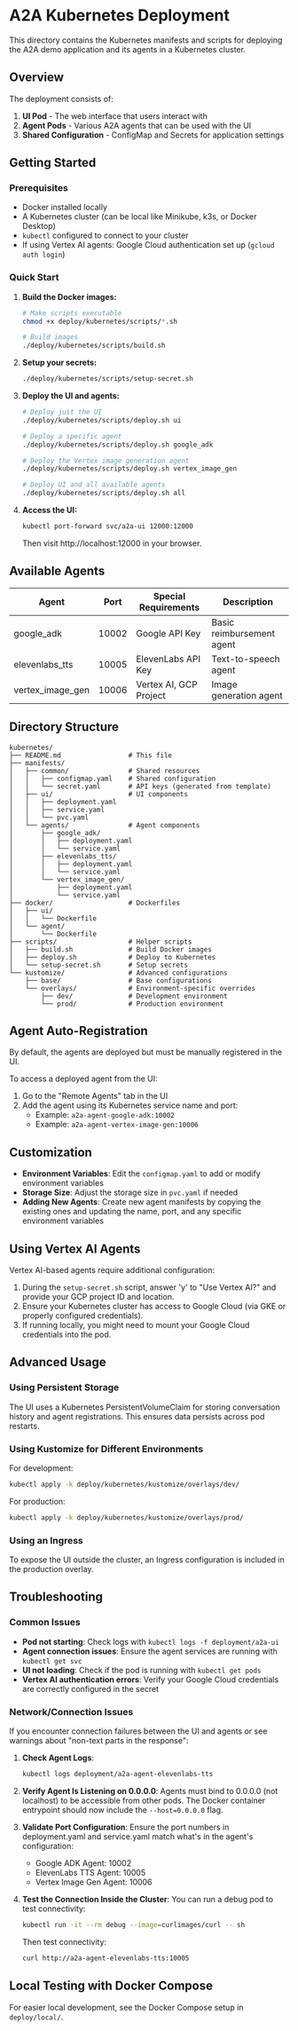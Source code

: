 # A2A Kubernetes Deployment

This directory contains the Kubernetes manifests and scripts for deploying the A2A demo application and its agents in a Kubernetes cluster.

## Overview

The deployment consists of:

1. **UI Pod** - The web interface that users interact with
2. **Agent Pods** - Various A2A agents that can be used with the UI
3. **Shared Configuration** - ConfigMap and Secrets for application settings

## Getting Started

### Prerequisites

- Docker installed locally
- A Kubernetes cluster (can be local like Minikube, k3s, or Docker Desktop)
- `kubectl` configured to connect to your cluster
- If using Vertex AI agents: Google Cloud authentication set up (`gcloud auth login`)

### Quick Start

1. **Build the Docker images:**

   ```bash
   # Make scripts executable
   chmod +x deploy/kubernetes/scripts/*.sh
   
   # Build images
   ./deploy/kubernetes/scripts/build.sh
   ```

2. **Setup your secrets:**

   ```bash
   ./deploy/kubernetes/scripts/setup-secret.sh
   ```

3. **Deploy the UI and agents:**

   ```bash
   # Deploy just the UI
   ./deploy/kubernetes/scripts/deploy.sh ui
   
   # Deploy a specific agent
   ./deploy/kubernetes/scripts/deploy.sh google_adk
   
   # Deploy the Vertex image generation agent
   ./deploy/kubernetes/scripts/deploy.sh vertex_image_gen
   
   # Deploy UI and all available agents
   ./deploy/kubernetes/scripts/deploy.sh all
   ```

4. **Access the UI:**

   ```bash
   kubectl port-forward svc/a2a-ui 12000:12000
   ```

   Then visit http://localhost:12000 in your browser.

## Available Agents

| Agent | Port | Special Requirements | Description |
|-------|------|----------------------|-------------|
| google_adk | 10002 | Google API Key | Basic reimbursement agent |
| elevenlabs_tts | 10005 | ElevenLabs API Key | Text-to-speech agent |
| vertex_image_gen | 10006 | Vertex AI, GCP Project | Image generation agent |

## Directory Structure

```
kubernetes/
├── README.md                 # This file
├── manifests/
│   ├── common/               # Shared resources
│   │   ├── configmap.yaml    # Shared configuration
│   │   └── secret.yaml       # API keys (generated from template)
│   ├── ui/                   # UI components
│   │   ├── deployment.yaml
│   │   ├── service.yaml
│   │   └── pvc.yaml
│   └── agents/               # Agent components
│       ├── google_adk/
│       │   ├── deployment.yaml
│       │   └── service.yaml
│       ├── elevenlabs_tts/
│       │   ├── deployment.yaml
│       │   └── service.yaml
│       └── vertex_image_gen/
│           ├── deployment.yaml
│           └── service.yaml
├── docker/                   # Dockerfiles
│   ├── ui/
│   │   └── Dockerfile
│   └── agent/
│       └── Dockerfile
├── scripts/                  # Helper scripts
│   ├── build.sh              # Build Docker images
│   ├── deploy.sh             # Deploy to Kubernetes
│   └── setup-secret.sh       # Setup secrets
└── kustomize/                # Advanced configurations
    ├── base/                 # Base configurations
    └── overlays/             # Environment-specific overrides
        ├── dev/              # Development environment
        └── prod/             # Production environment
```

## Agent Auto-Registration

By default, the agents are deployed but must be manually registered in the UI. 

To access a deployed agent from the UI:

1. Go to the "Remote Agents" tab in the UI
2. Add the agent using its Kubernetes service name and port:
   - Example: `a2a-agent-google-adk:10002`
   - Example: `a2a-agent-vertex-image-gen:10006`

## Customization

- **Environment Variables**: Edit the `configmap.yaml` to add or modify environment variables
- **Storage Size**: Adjust the storage size in `pvc.yaml` if needed
- **Adding New Agents**: Create new agent manifests by copying the existing ones and updating the name, port, and any specific environment variables

## Using Vertex AI Agents

Vertex AI-based agents require additional configuration:

1. During the `setup-secret.sh` script, answer 'y' to "Use Vertex AI?" and provide your GCP project ID and location.
2. Ensure your Kubernetes cluster has access to Google Cloud (via GKE or properly configured credentials).
3. If running locally, you might need to mount your Google Cloud credentials into the pod.

## Advanced Usage

### Using Persistent Storage

The UI uses a Kubernetes PersistentVolumeClaim for storing conversation history and agent registrations. This ensures data persists across pod restarts.

### Using Kustomize for Different Environments

For development:
```bash
kubectl apply -k deploy/kubernetes/kustomize/overlays/dev/
```

For production:
```bash
kubectl apply -k deploy/kubernetes/kustomize/overlays/prod/
```

### Using an Ingress

To expose the UI outside the cluster, an Ingress configuration is included in the production overlay.

## Troubleshooting

### Common Issues

- **Pod not starting**: Check logs with `kubectl logs -f deployment/a2a-ui`
- **Agent connection issues**: Ensure the agent services are running with `kubectl get svc`
- **UI not loading**: Check if the pod is running with `kubectl get pods`
- **Vertex AI authentication errors**: Verify your Google Cloud credentials are correctly configured in the secret

### Network/Connection Issues

If you encounter connection failures between the UI and agents or see warnings about "non-text parts in the response":

1. **Check Agent Logs**: 
   ```bash
   kubectl logs deployment/a2a-agent-elevenlabs-tts
   ```

2. **Verify Agent Is Listening on 0.0.0.0**:
   Agents must bind to 0.0.0.0 (not localhost) to be accessible from other pods. The Docker container entrypoint should now include the `--host=0.0.0.0` flag.

3. **Validate Port Configuration**:
   Ensure the port numbers in deployment.yaml and service.yaml match what's in the agent's configuration:
   - Google ADK Agent: 10002
   - ElevenLabs TTS Agent: 10005
   - Vertex Image Gen Agent: 10006

4. **Test the Connection Inside the Cluster**:
   You can run a debug pod to test connectivity:
   ```bash
   kubectl run -it --rm debug --image=curlimages/curl -- sh
   ```
   Then test connectivity:
   ```bash
   curl http://a2a-agent-elevenlabs-tts:10005
   ```

## Local Testing with Docker Compose

For easier local development, see the Docker Compose setup in `deploy/local/`.